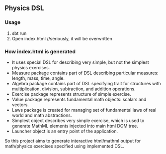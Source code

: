 ## Physics DSL

### Usage

1. sbt run
2. Open index.html //seriously, it will be overwritten

### How index.html is generated

* It uses special DSL for describing very simple, but not the simplest physics exercises.
* Measure package contains part of DSL describing particular measures: length, mass, time, angle.
* Algebra package contains part of DSL specifying trait for structures with multiplication, division, subtraction, and addition operations.
* Exercise package represents structure of simple exercise.
* Value package represents fundamental math objects: scalars and vectors.
* Laws package is created for managing set of fundamental laws of real world and math abstractions.
* Simplest object describes very simple exercise, which is used to generate MathML elements injected into main html DOM tree.
* Launcher object is an entry point of the application.

So this project aims to generate interactive html/mathml output for math/physics exercises specified using implemented DSL.
